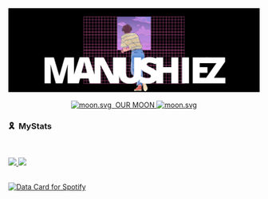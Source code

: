 <img src = "https://github.com/manushiez/manushiez/blob/main/Growing%20myself.png">


<p align="center">
  <a href="https://moon-svg.minung.dev">
    <img src="https://moon-svg.minung.dev/moon.svg?date=2003-07-03&theme=basic" alt="moon.svg" />
    &nbsp;OUR MOON
    <img src="https://moon-svg.minung.dev/moon.svg?date=2003-09-24&theme=basic" alt="moon.svg" />
</a>

### 🎗 &nbsp;MyStats

<br/>
<p align="left">
  <a href="https://lia0wang.dev/">
  <img width="49.5%" src="https://github-readme-stats.vercel.app/api?username=manushiez&show_icons=true&theme=blueberry&hide_border=true" />
    <img width="49.5%" src="https://github-readme-streak-stats.herokuapp.com/?user=manushiez&theme=blueberry&hide_border=true" />
  </a>
</p>
<br>

<a href="https://www.data-card-for-spotify.com/card?user_id=mho75dj3r215lo924qzseymki">
  <img src="https://www.data-card-for-spotify.com/api/card?user_id=mho75dj3r215lo924qzseymki" alt="Data Card for Spotify">
</a>
